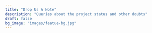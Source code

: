 ```yaml
---
title: "Drop Us A Note"
description: "Queries about the project status and other doubts"
draft: false
bg_image: "images/featue-bg.jpg"
---
```

